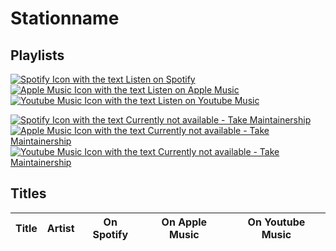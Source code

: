 # Stationname

## Playlists

[//]: # (use those badges if playlists exist on the platform)

[![Spotify Icon with the text Listen on Spotify](https://img.shields.io/badge/listen_on-spotify-1ed760?style=for-the-badge&logo=spotify&logoColor=1ed760 "Listen on Spotify")](.)  
[![Apple Music Icon with the text Listen on Apple Music](https://img.shields.io/badge/listen_on-apple_music-fa243c?style=for-the-badge&logo=applemusic&logoColor=fa243c "Listen on Apple Music")](.)  
[![Youtube Music Icon with the text Listen on Youtube Music](https://img.shields.io/badge/listen_on-youtube_music-ff0000?style=for-the-badge&logo=youtubemusic&logoColor=ff0000 "Listen on Youtube Music")](.)

[//]: # (use those badges if playlists for certain platforms are not created yet)

[![Spotify Icon with the text Currently not available - Take Maintainership](https://img.shields.io/badge/Spotify_--_Currently_not_available-Take_Maintainership-inactive?style=for-the-badge&logo=spotify&logoColor=ffffff&labelColor=222222 "Spotify - Currently not available - Take Maintainership")](https://github.com/MarauderXtreme/video-game-radiostation-playlists/fork)  
[![Apple Music Icon with the text Currently not available - Take Maintainership](https://img.shields.io/badge/Apple_Music_--_Currently_not_available-Take_Maintainership-inactive?style=for-the-badge&logo=applemusic&logoColor=fffff&labelColor=222222 "Apple Music - Currently not available - Take Maintainership")](https://github.com/MarauderXtreme/video-game-radiostation-playlists/fork)  
[![Youtube Music Icon with the text Currently not available - Take Maintainership](https://img.shields.io/badge/Youtube_Music_--_Currently_not_available-Take_Maintainership-inactive?style=for-the-badge&logo=youtubemusic&logoColor=fffff&labelColor=222222 "Youtube Music - Currently not available - Take Maintainership")](https://github.com/MarauderXtreme/video-game-radiostation-playlists/fork)  

## Titles

| Title | Artist | On Spotify | On Apple Music | On Youtube Music |
| ----- | ------ | ---------- | -------------- | ---------------- |

[//]: # (use \(✓\) to indicate that it is not the version from the game but a similar)
[//]: # (use ? if you are not sure if the version is correct)
[//]: # (use ✓ or ✗ to indicate if it is available on the specific platform)
